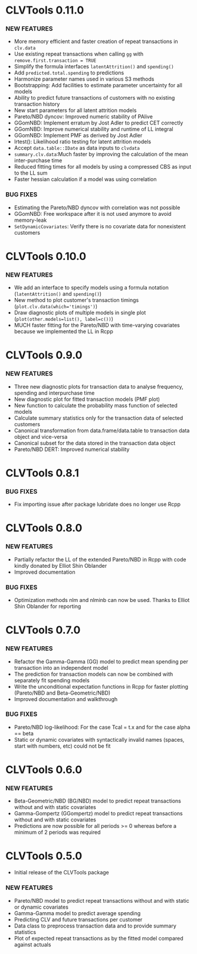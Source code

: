 # CLVTools 0.11.0

### NEW FEATURES
* More memory efficient and faster creation of repeat transactions in `clv.data`
* Use existing repeat transactions when calling `gg` with `remove.first.transaction = TRUE`
* Simplify the formula interfaces `latentAttrition()` and `spending()`
* Add `predicted.total.spending` to predictions
* Harmonize parameter names used in various S3 methods
* Bootstrapping: Add facilities to estimate parameter uncertainty for all models
* Ability to predict future transactions of customers with no existing transaction history
* New start parameters for all latent attrition models
* Pareto/NBD dyncov: Improved numeric stability of PAlive
* GGomNBD: Implement erratum by Jost Adler to predict CET correctly
* GGomNBD: Improve numerical stability and runtime of LL integral
* GGomNBD: Implement PMF as derived by Jost Adler
* lrtest(): Likelihood ratio testing for latent attrition models
* Accept `data.table::IDate` as data inputs to `clvdata`
* `summary.clv.data`:Much faster by improving the calculation of the mean inter-purchase time
* Reduced fitting times for all models by using a compressed CBS as input to the LL sum
* Faster hessian calculation if a model was using correlation

### BUG FIXES
* Estimating the Pareto/NBD dyncov with correlation was not possible
* GGomNBD: Free workspace after it is not used anymore to avoid memory-leak
* `SetDynamicCovariates`: Verify there is no covariate data for nonexistent customers



# CLVTools 0.10.0

### NEW FEATURES
* We add an interface to specify models using a formula notation (`latentAttrition()` and `spending()`)
* New method to plot customer's transaction timings (`plot.clv.data(which='timings')`)
* Draw diagnostic plots of multiple models in single plot (`plot(other.models=list(), label=c())`)
* MUCH faster fitting for the Pareto/NBD with time-varying covariates because we implemented the LL in Rcpp



# CLVTools 0.9.0

### NEW FEATURES
* Three new diagnostic plots for transaction data to analyse frequency, spending and interpurchase time
* New diagnostic plot for fitted transaction models (PMF plot)
* New function to calculate the probability mass function of selected models
* Calculate summary statistics only for the transaction data of selected customers
* Canonical transformation from data.frame/data.table to transaction data object and vice-versa
* Canonical subset for the data stored in the transaction data object
* Pareto/NBD DERT: Improved numerical stability



# CLVTools 0.8.1

### BUG FIXES
* Fix importing issue after package lubridate does no longer use Rcpp



# CLVTools 0.8.0

### NEW FEATURES
* Partially refactor the LL of the extended Pareto/NBD in Rcpp with code kindly donated by Elliot Shin Oblander
* Improved documentation 

### BUG FIXES
* Optimization methods nlm and nlminb can now be used. Thanks to Elliot Shin Oblander for reporting



# CLVTools 0.7.0

### NEW FEATURES
* Refactor the Gamma-Gamma (GG) model to predict mean spending per transaction into an independent model
* The prediction for transaction models can now be combined with separately fit spending models
* Write the unconditional expectation functions in Rcpp for faster plotting (Pareto/NBD and Beta-Geometric/NBD)
* Improved documentation and walkthrough

### BUG FIXES
* Pareto/NBD log-likelihood: For the case Tcal = t.x and for the case alpha == beta
* Static or dynamic covariates with syntactically invalid names (spaces, start with numbers, etc) could not be fit


# CLVTools 0.6.0

### NEW FEATURES
* Beta-Geometric/NBD (BG/NBD) model to predict repeat transactions without and with static covariates
* Gamma-Gompertz (GGompertz) model to predict repeat transactions without and with static covariates
* Predictions are now possible for all periods >= 0 whereas before a minimum of 2 periods was required


# CLVTools 0.5.0
* Initial release of the CLVTools package

### NEW FEATURES
* Pareto/NBD model to predict repeat transactions without and with static or dynamic covariates 
* Gamma-Gamma model to predict average spending
* Predicting CLV and future transactions per customer
* Data class to preprocess transaction data and to provide summary statistics
* Plot of expected repeat transactions as by the fitted model compared against actuals
